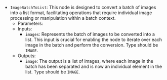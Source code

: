 - `ImageBatchToList`: This node is designed to convert a batch of images into a list format, facilitating operations that require individual image processing or manipulation within a batch context.
    - Parameters:
    - Inputs:
        - `images`: Represents the batch of images to be converted into a list. This input is crucial for enabling the node to iterate over each image in the batch and perform the conversion. Type should be `IMAGE`.
    - Outputs:
        - `image`: The output is a list of images, where each image in the batch has been separated and is now an individual element in the list. Type should be `IMAGE`.
